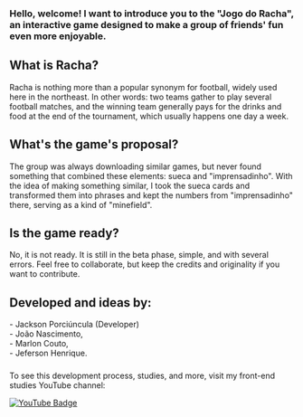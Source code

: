 <h3 align="left">Hello, welcome! I want to introduce you to the "Jogo do Racha", an interactive game designed to make a group of friends' fun even more enjoyable.</h3>

###

<h2 align="left">What is Racha?</h2>

<p align="left">Racha is nothing more than a popular synonym for football, widely used here in the northeast. In other words: two teams gather to play several football matches, and the winning team generally pays for the drinks and food at the end of the tournament, which usually happens one day a week.</p>

<h2 align="left">What's the game's proposal?</h2>

<p align="left">The group was always downloading similar games, but never found something that combined these elements: sueca and "imprensadinho". With the idea of making something similar, I took the sueca cards and transformed them into phrases and kept the numbers from "imprensadinho" there, serving as a kind of "minefield".</p>

<h2 align="left">Is the game ready?</h2>

<p align="left">No, it is not ready. It is still in the beta phase, simple, and with several errors. Feel free to collaborate, but keep the credits and originality if you want to contribute.</p>

<h2 align="left">Developed and ideas by:</h2>
 - Jackson Porciúncula (Developer) <br>
 - João Nascimento, <br>
 - Marlon Couto, <br>
 - Jeferson Henrique.

###

To see this development process, studies, and more, visit my front-end studies YouTube channel:

[![YouTube Badge](<https://img.shields.io/badge/-YouTube-red?style=flat-square&logo=YouTube&logoColor=white&link=[https://www.youtube.com/@jbpdev/](https://www.youtube.com/@jbpdev)>)](https://www.youtube.com/@jbpdev)
